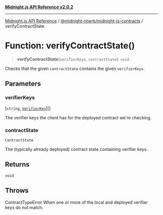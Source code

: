 [**Midnight.js API Reference v2.0.2**](../../../README.md)

***

[Midnight.js API Reference](../../../packages.md) / [@midnight-ntwrk/midnight-js-contracts](../README.md) / verifyContractState

# Function: verifyContractState()

> **verifyContractState**(`verifierKeys`, `contractState`): `void`

Checks that the given `contractState` contains the given `verifierKeys`.

## Parameters

### verifierKeys

\[`string`, [`VerifierKey`](../../midnight-js-types/type-aliases/VerifierKey.md)\][]

The verifier keys the client has for the deployed contract we're checking.

### contractState

`ContractState`

The (typically already deployed) contract state containing verifier keys.

## Returns

`void`

## Throws

ContractTypeError When one or more of the local and deployed verifier keys do not match.
